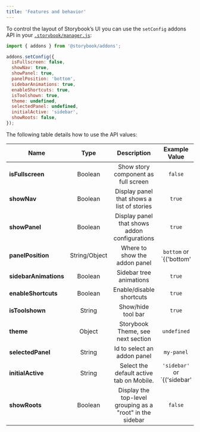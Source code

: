 ```yaml
---
title: 'Features and behavior'
---
```


To control the layout of Storybook’s UI you can use the `setConfig` addons API in your [`.storybook/manager.js`](./overview.md#configure-story-rendering):

```js
import { addons } from '@storybook/addons';

addons.setConfig({
  isFullscreen: false,
  showNav: true,
  showPanel: true,
  panelPosition: 'bottom',
  sidebarAnimations: true,
  enableShortcuts: true,
  isToolshown: true,
  theme: undefined,
  selectedPanel: undefined,
  initialActive: 'sidebar',
  showRoots: false,
});
```
The following table details how to use the API values:

| Name                  | Type          | Description                                                   | Example Value                                  |
| ----------------------|:-------------:|:-------------------------------------------------------------:|:----------------------------------------------:|
| **isFullscreen**      | Boolean       |Show story component as full screen                            |`false`                                         |
| **showNav**           | Boolean       |Display panel that shows a list of stories                     |`true`                                          |
| **showPanel**         | Boolean       |Display panel that shows addon configurations                  |`true`                                          |
| **panelPosition**     | String/Object |Where to show the addon panel                                  |`bottom` or `{('bottom'|'right')}`              |
| **sidebarAnimations** | Boolean       |Sidebar tree animations                                        |`true`                                          |
| **enableShortcuts**   | Boolean       |Enable/disable shortcuts                                       |`true`                                          |
| **isToolshown**       | String        |Show/hide tool bar                                             |`true`                                          |
| **theme**             | Object        |Storybook Theme, see next section                              |`undefined`                                     |
| **selectedPanel**     | String        |Id to select an addon panel                                    |`my-panel`                                      |
| **initialActive**     | String        |Select the default active tab on Mobile.                       |`'sidebar'` or `{('sidebar'|'canvas'|'addons')}`|
| **showRoots**         | Boolean       |Display the top-level grouping as a "root" in the sidebar      |`false`                                         |

